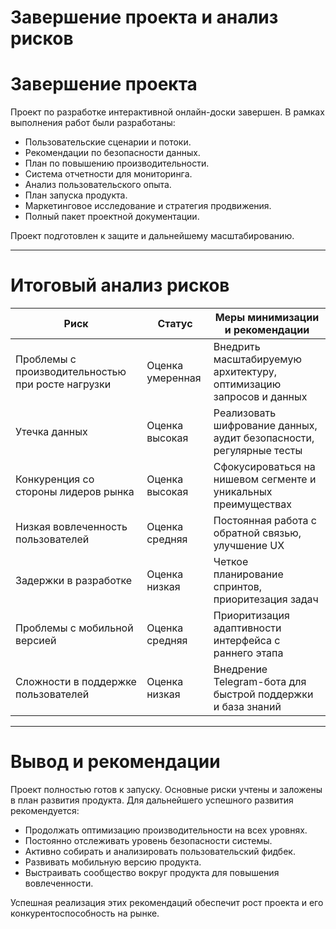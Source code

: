 # Завершение проекта и анализ рисков

# Завершение проекта

Проект по разработке интерактивной онлайн-доски завершен. В рамках выполнения работ были разработаны:

- Пользовательские сценарии и потоки.
- Рекомендации по безопасности данных.
- План по повышению производительности.
- Система отчетности для мониторинга.
- Анализ пользовательского опыта.
- План запуска продукта.
- Маркетинговое исследование и стратегия продвижения.
- Полный пакет проектной документации.

Проект подготовлен к защите и дальнейшему масштабированию.

---

# Итоговый анализ рисков

| Риск                                     | Статус          | Меры минимизации и рекомендации                  |
|------------------------------------------|-----------------|--------------------------------------------------|
| Проблемы с производительностью при росте нагрузки | Оценка умеренная | Внедрить масштабируемую архитектуру, оптимизацию запросов и данных |
| Утечка данных                           | Оценка высокая  | Реализовать шифрование данных, аудит безопасности, регулярные тесты |
| Конкуренция со стороны лидеров рынка     | Оценка высокая  | Сфокусироваться на нишевом сегменте и уникальных преимуществах |
| Низкая вовлеченность пользователей       | Оценка средняя  | Постоянная работа с обратной связью, улучшение UX |
| Задержки в разработке                    | Оценка низкая   | Четкое планирование спринтов, приоритезация задач |
| Проблемы с мобильной версией              | Оценка средняя  | Приоритизация адаптивности интерфейса с раннего этапа |
| Сложности в поддержке пользователей      | Оценка низкая   | Внедрение Telegram-бота для быстрой поддержки и база знаний |

---

# Вывод и рекомендации

Проект полностью готов к запуску. Основные риски учтены и заложены в план развития продукта. Для дальнейшего успешного развития рекомендуется:

- Продолжать оптимизацию производительности на всех уровнях.
- Постоянно отслеживать уровень безопасности системы.
- Активно собирать и анализировать пользовательский фидбек.
- Развивать мобильную версию продукта.
- Выстраивать сообщество вокруг продукта для повышения вовлеченности.

Успешная реализация этих рекомендаций обеспечит рост проекта и его конкурентоспособность на рынке.
